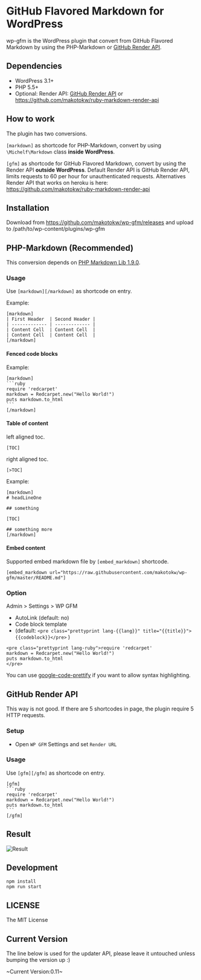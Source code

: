 # GitHub Flavored Markdown for WordPress

wp-gfm is the WordPress plugin that convert from GitHub Flavored Markdown by using the PHP-Markdown or [GitHub Render API](http://developer.github.com/v3/markdown/).

## Dependencies

 * WordPress 3.1+
 * PHP 5.5+
 * Optional: Render API: [GitHub Render API](http://developer.github.com/v3/markdown/) or https://github.com/makotokw/ruby-markdown-render-api

## How to work

The plugin has two conversions.

``[markdown]`` as shortcode for PHP-Markdown, convert by using ``\Michelf\Markdown`` class **inside WordPress**.

``[gfm]`` as shortcode for GitHub Flavored Markdown, convert by using the Render API **outside WordPress**. Default Render API is GitHub Render API, limits requests to 60 per hour for unauthenticated requests. Alternatives Render API that works on heroku is here: https://github.com/makotokw/ruby-markdown-render-api


## Installation

Download from https://github.com/makotokw/wp-gfm/releases and upload to /path/to/wp-content/plugins/wp-gfm

## PHP-Markdown (Recommended)

This conversion depends on [PHP Markdown Lib 1.9.0](http://michelf.ca/projects/php-markdown/).

### Usage

Use ``[markdown][/markdown]`` as shortcode on entry.

Example:

    [markdown]
    | First Header  | Second Header |
    | ------------- | ------------- |
    | Content Cell  | Content Cell  |
    | Content Cell  | Content Cell  |
    [/markdown]

#### Fenced code blocks

Example:

    [markdown]
    ```ruby
    require 'redcarpet'
    markdown = Redcarpet.new("Hello World!")
    puts markdown.to_html
    ```
    [/markdown]

#### Table of content

left aligned toc.

    [TOC]

right aligned toc.

    [>TOC]

Example:

```
[markdown]
# headLineOne

## something

[TOC]

## something more
[/markdown]
```

#### Embed content

Supported embed markdown file by ``[embed_markdown]`` shortcode.

```
[embed_markdown url="https://raw.githubusercontent.com/makotokw/wp-gfm/master/README.md"]
```

### Option

 Admin > Settings > WP GFM

* AutoLink (default: no)
* Code block template
 * (default: ``<pre class="prettyprint lang-{{lang}}" title="{{title}}">{{codeblock}}</pre>`` )

```
<pre class="prettyprint lang-ruby">require 'redcarpet'
markdown = Redcarpet.new("Hello World!")
puts markdown.to_html
</pre>
```

You can use [google-code-prettify](https://code.google.com/p/google-code-prettify/) if you want to allow syntax highlighting.

## GitHub Render API

This way is not good. If there are 5 shortcodes in page, the plugin require 5 HTTP requests.

### Setup

 * Open ``WP GFM`` Settings and set ``Render URL``


### Usage

Use ``[gfm][/gfm]`` as shortcode on entry.

    [gfm]
    ```ruby
    require 'redcarpet'
    markdown = Redcarpet.new("Hello World!")
    puts markdown.to_html
    ```
    [/gfm]


## Result

![Result](https://raw.githubusercontent.com/makotokw/wp-gfm/master/screenshot-1.png)


## Development

```
npm install
npm run start
```

## LICENSE

The MIT License

## Current Version

The line below is used for the updater API, please leave it untouched unless bumping the version up :)

~Current Version:0.11~
